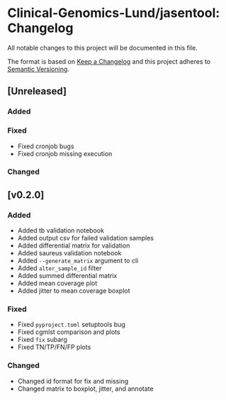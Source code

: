 # Clinical-Genomics-Lund/jasentool: Changelog

All notable changes to this project will be documented in this file.

The format is based on [Keep a Changelog](https://keepachangelog.com/en/1.0.0/)
and this project adheres to [Semantic Versioning](https://semver.org/spec/v2.0.0.html).

## [Unreleased]

### Added

### Fixed

 - Fixed cronjob bugs
 - Fixed cronjob missing execution

### Changed

## [v0.2.0]

### Added

 - Added tb validation notebook
 - Added output csv for failed validation samples
 - Added differential matrix for validation
 - Added saureus validation notebook
 - Added `--generate_matrix` argument to cli
 - Added `alter_sample_id` filter
 - Added summed differential matrix
 - Added mean coverage plot
 - Added jitter to mean coverage boxplot

### Fixed

 - Fixed `pyproject.toml` setuptools bug
 - Fixed cgmlst comparison and plots
 - Fixed `fix` subarg
 - Fixed TN/TP/FN/FP plots

### Changed

 - Changed id format for fix and missing
 - Changed matrix to boxplot, jitter, and annotate
